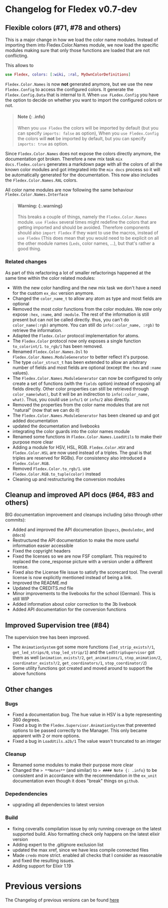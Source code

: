 <!--
Copyright 2025, Matthias Reik <fledex@reik.org>

SPDX-License-Identifier: Apache-2.0
-->

# Changelog for Fledex v0.7-dev
## Flexible colors (#71, #78 and others)
This is a major change in how we load the color name modules. Instead of importing them into Fledex.Color.Names module, we now load the specific modules making sure that only those functions are loaded that are not conflicting.

This allows to
```elixir
use Fledex, colors: [:wiki, :ral, MyOwnColorDefinitions]
```

`Fledex.Color.Names` is now **not** generated anymore, but we use the new `Fledex.Config` to access the configured colors. It generate the `Fledex.Config.Data` that is internal to it. When `use FLedex.Config` you have the option to decide on whether you want to import
the configured colors or not. 

> #### Note {: .info}
> When you `use Fledex` the colors will be imported by default (but you can specify `imports: false` as option), When you `use Fledex.Config` the colors will **not** be imported by default, but you can specify `imports: true` as option.

Since `Fledex.Color.Names` does not expose the colors directly anymore, the documentation got broken. Therefore a new mix task `mix docs.fledex.colors` generates a markdown page with all the colors of all the known color modules and got integrated into the `mix docs` process so it will be automatically generated for the documentation. This now also includes the `Fledex.Color.Names.RAL` colors.

All color name modules are now following the same behaviour `Fledex.Color.Names.Interface`

> #### Warning: {:.warning}
> This breaks a couple of things, namely the `Fledex.Color.Names` module.
> `use Fledex` several times might redefine the colors that are getting imported and should be avoided.
> Therefore components should also `import Fledex` if they want to use the macros, instead of `use Fledex` (This does mean that you would need to be explicit on all the other module names (`Leds`, color names, ...), but that's rather a good thing.

### Related changes
As part of this refactoring a lot of smaller refactorings happened at the same time within the color related modules:

* With the new color handling and the new mix task we don't have a need for the custom `ex_doc` version anymore.
* Changed the `color_name_t` to allow any atom as type and most fields are optional
* Removed the most color functions from the color modules. We now only expose `:hex`, `:name`, and `:module`. The rest of the information is still present but can not be called directly. thus, you can't do `color_name(:rgb)` anymore. You can still do `info(:color_name, :rgb)` to retrieve the information.
* Adapted the `Fledex.Color` protocol implementation for atoms.
* The `Fledex.Color` protocol now only exposes a single function `to_colorint/1`. `to_rgb/1` has been removed.
* Renamed `Fledex.Color.Names.Dsl` to `Fledex.Color.Names.ModuleGenerator` to better reflect it's purpose.
* The type `color_struct_t` has been extended to allow an arbitrary number of fields and most fields are optional (except the `:hex` and `:name` values). 
* The `Fledex.Color.Names.ModuleGenerator` can now be configured to only create a set of functions (with the `fields` option) instead of exposing all fields directly. Other color properties can still be retrieved through `color_name(what)`, but it will be an indirection to `info(:color_name, what)`. Thus, you could use `info/1` or `info/2` also directly.
* Removed the properties from the color name modules that are not "natural" (now that we can do it)
* The `Fledex.Color.Names.ModuleGenerator` has been cleaned up and got added documentation
* updated the documentation and livebooks
* integrating the color guards into the color names module
* Renamed some functions in `Fledex.Color.Names.LoadUtils` to make their purpose more clear
* Adding a module for HSV, HSL, RGB. `Fledex.Color.HSV` and `Fledex.Color.HSL` are now used instead of a triples. The goal is that triples are reserved for RGBs). For consistency also introduced a `Fledex.Color.RGB`.
* Removed `Fledex.Color.to_rgb/1`. use `Fledex.Color.RGB.to_tuple(color)` instead 
* Cleaning up and restructuring the conversion modules

## Cleanup and improved API docs (#64, #83 and others)
BIG documentation improvement and cleanups including (also through other commits): 

* Added and improved the API documenation (`@specs`, `@moduledoc`, and `@doc`s)
* Restructured the API documentation to make the more useful information easier accessible
* Fixed the copyright headers
* Fixed the licenses so we are now FSF compliant. This required to replaced the cone_response picture with a version under a different license.
* Fixed also the License file issue to satisfy the scorecard tool. The overall license is now explicitly mentioned instead of being a link.
* Improved the README.md
* Updated the CREDITS.md file
* Minor improvements to the livebooks for the school (German). This is still WIP
* Added information about color correction to the 3b livebook
* Added API documentation for the conversion functions

## Improved Supervision tree (#84)
The supervision tree has been improved. 
* The `AnimationSystem` got some more functions (`led_strip_exists?/1`, `get_led_strips/0`, `stop_led_strip/1`) and the `LedStripSupervisor` got them as well (`animation_exists?/2`, `get_animations/1`, `stop_animation/2`, `coordinator_exists?/2`, `get_coordinators/1`, `stop_coordinator/2`)
* Some utility functions got created and moved around to support the above functions

## Other changes
### Bugs
* Fixed a documentation bug. The hue value in HSV is a byte representing 360 degrees.
* Fixed a bug in the `Fledex.Supervisor.AnimationSystem` that prevented options to be passed correctly to the Manager. This only became apparent with 2 or more options.
* Fixed a bug in `LoadUtils.a2b/1` The value wasn't truncated to an integer

### Cleanup
* Renamed some modules to make their purpose more clear
* Changed the `> **Notes**` (and similar) to `> #### Note {: .info}` to be consistent and in accordance with the recommendation in the `ex_unit` documentation even though it does "break" things on `github`.

### Depedendencies
* upgrading all dependencies to latest version

### Build
* fixing coveralls compilation issue by only running coverage on the latest supported build. Also formatting check only happens on the latest elixir version
* Adding expert to the .gitignore exclusion list
* updated the max xref, since we have less compile connected files
* Made `credo` more strict. enabled all checks that I consider as reasonable and fixed the resulting issues.
* Adding support for Elixir 1.19


# Previous versions
The Changelog of previous versions can be found [here](https://github.com/a-maze-d/fledex/releases) 